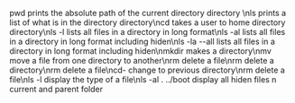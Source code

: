pwd prints the absolute path of the current directory directory \nls prints a list of what is in the directory directory\ncd takes a user to home directory directory\nls -l lists all files in a directory in long format\nls -al lists all files in a directory in long format including hiden\nls -la --all lists all files in a directory in long format including hiden\nmkdir makes a directory\nmv move a file from one directory to another\nrm delete a file\nrm delete a directory\nrm delete a file\ncd- change to previous directory\nrm delete a file\nls -l display the type of a file\nls -al . ../boot display all hiden files n current and parent folder
